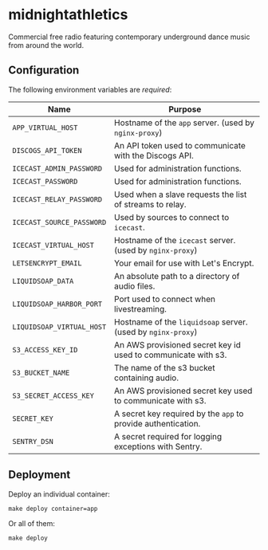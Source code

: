 midnightathletics
=================

Commercial free radio featuring contemporary underground dance music from around the world.

## Configuration

The following environment variables are *required*:

| Name                      | Purpose                                                       |
|---------------------------|---------------------------------------------------------------|
| `APP_VIRTUAL_HOST`        | Hostname of the `app` server. (used by `nginx-proxy`)         |
| `DISCOGS_API_TOKEN`       | An API token used to communicate with the Discogs API.        |
| `ICECAST_ADMIN_PASSWORD`  | Used for administration functions.                            |
| `ICECAST_PASSWORD`        | Used for administration functions.                            |
| `ICECAST_RELAY_PASSWORD`  | Used when a slave requests the list of streams to relay.      |
| `ICECAST_SOURCE_PASSWORD` | Used by sources to connect to `icecast`.                      |
| `ICECAST_VIRTUAL_HOST`    | Hostname of the `icecast` server. (used by `nginx-proxy`)     |
| `LETSENCRYPT_EMAIL`       | Your email for use with Let's Encrypt.                        |
| `LIQUIDSOAP_DATA`         | An absolute path to a directory of audio files.               |
| `LIQUIDSOAP_HARBOR_PORT`  | Port used to connect when livestreaming.                      |
| `LIQUIDSOAP_VIRTUAL_HOST` | Hostname of the `liquidsoap` server. (used by `nginx-proxy`)  |
| `S3_ACCESS_KEY_ID`        | An AWS provisioned secret key id used to communicate with s3. |
| `S3_BUCKET_NAME`          | The name of the s3 bucket containing audio.                   |
| `S3_SECRET_ACCESS_KEY`    | An AWS provisioned secret key used to communicate with s3.    |
| `SECRET_KEY`              | A secret key required by the `app` to provide authentication. |
| `SENTRY_DSN`              | A secret required for logging exceptions with Sentry.         |

## Deployment

Deploy an individual container:
```
make deploy container=app
```

Or all of them:
```
make deploy
```

